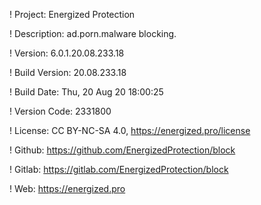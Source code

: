 ! Project: Energized Protection

! Description: ad.porn.malware blocking.

! Version: 6.0.1.20.08.233.18

! Build Version: 20.08.233.18

! Build Date: Thu, 20 Aug 20 18:00:25

! Version Code: 2331800

! License: CC BY-NC-SA 4.0, https://energized.pro/license

! Github: https://github.com/EnergizedProtection/block

! Gitlab: https://gitlab.com/EnergizedProtection/block


! Web: https://energized.pro
